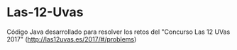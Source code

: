 # Las-12-Uvas
Código Java desarrollado para resolver los retos del "Concurso Las 12 UVas 2017" (http://las12uvas.es/2017/#/problems)
